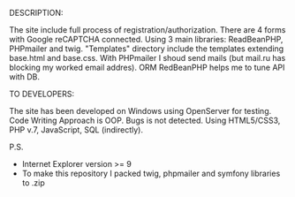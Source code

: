 DESCRIPTION:

The site include full process of registration/authorization. There are 4 forms with Google reCAPTCHA connected. Using 3 main libraries: ReadBeanPHP, PHPmailer and twig. "Templates" directory include the templates extending base.html and base.css. With PHPmailer I shoud send mails (but mail.ru has blocking my worked email addres). ORM RedBeanPHP helps me to tune API with DB.

TO DEVELOPERS:

The site has been developed on Windows using OpenServer for testing. Code Writing Approach is OOP. Bugs is not detected. Using HTML5/CSS3, PHP v.7, JavaScript, SQL (indirectly).

P.S.

- Internet Explorer version >= 9 
- To make this repository I packed twig, phpmailer and symfony libraries to .zip
